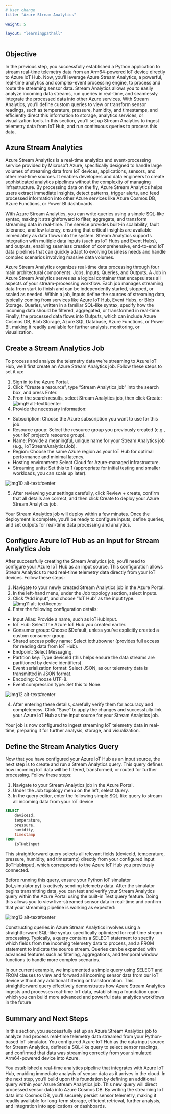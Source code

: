 ```yaml
---
# User change
title: "Azure Stream Analytics"

weight: 5

layout: "learningpathall"
---
```


## Objective
In the previous step, you successfully established a Python application to stream real-time telemetry data from an Arm64-powered IoT device directly to Azure IoT Hub. Now, you’ll leverage Azure Stream Analytics, a powerful, real-time analytics and complex-event processing engine, to process and route the streaming sensor data. Stream Analytics allows you to easily analyze incoming data streams, run queries in real-time, and seamlessly integrate the processed data into other Azure services. With Stream Analytics, you’ll define custom queries to view or transform sensor readings, such as temperature, pressure, humidity, and timestamps, and efficiently direct this information to storage, analytics services, or visualization tools. In this section, you’ll set up Stream Analytics to ingest telemetry data from IoT Hub, and run continuous queries to process this data.

## Azure Stream Analytics
Azure Stream Analytics is a real-time analytics and event-processing service provided by Microsoft Azure, specifically designed to handle large volumes of streaming data from IoT devices, applications, sensors, and other real-time sources. It enables developers and data engineers to create sophisticated analytics pipelines without the complexity of managing infrastructure. By processing data on the fly, Azure Stream Analytics helps users extract immediate insights, detect patterns, trigger alerts, and feed processed information into other Azure services like Azure Cosmos DB, Azure Functions, or Power BI dashboards.

With Azure Stream Analytics, you can write queries using a simple SQL-like syntax, making it straightforward to filter, aggregate, and transform streaming data in real-time. The service provides built-in scalability, fault tolerance, and low latency, ensuring that critical insights are available immediately as data flows into the system. Stream Analytics supports integration with multiple data inputs (such as IoT Hubs and Event Hubs), and outputs, enabling seamless creation of comprehensive, end-to-end IoT data pipelines that can quickly adapt to evolving business needs and handle complex scenarios involving massive data volumes.

Azure Stream Analytics organizes real-time data processing through four main architectural components: Jobs, Inputs, Queries, and Outputs. A Job in Azure Stream Analytics serves as a logical container that encapsulates all aspects of your stream-processing workflow. Each job manages streaming data from start to finish and can be independently started, stopped, or scaled as needed. Within a job, Inputs define the sources of streaming data, typically coming from services like Azure IoT Hub, Event Hubs, or Blob Storage. Queries, written in a familiar SQL-like syntax, specify how the incoming data should be filtered, aggregated, or transformed in real-time. Finally, the processed data flows into Outputs, which can include Azure Cosmos DB, Blob Storage, Azure SQL Database, Azure Functions, or Power BI, making it readily available for further analysis, monitoring, or visualization. 

## Create a Stream Analytics Job
To process and analyze the telemetry data we’re streaming to Azure IoT Hub, we’ll first create an Azure Stream Analytics job. Follow these steps to set it up:
1. Sign in to the Azure Portal.
2. Click “Create a resource”, type “Stream Analytics job” into the search box, and press Enter.
3. From the search results, select Stream Analytics job, then click Create:
![img9 alt-text#center](figures/09.png)
4. Provide the necessary information:
* Subscription: Choose the Azure subscription you want to use for this job.
* Resource group: Select the resource group you previously created (e.g., your IoT project’s resource group).
* Name: Provide a meaningful, unique name for your Stream Analytics job (e.g., IoTStreamAnalyticsJob).
* Region: Choose the same Azure region as your IoT Hub for optimal performance and minimal latency.
* Hosting environment: Select Cloud for Azure-managed infrastructure.
* Streaming units: Set this to 1 (appropriate for initial testing and smaller workloads, you can scale up later).

![img10 alt-text#center](figures/10.png)

5. After reviewing your settings carefully, click Review + create, confirm that all details are correct, and then click Create to deploy your Azure Stream Analytics job.

Your Stream Analytics job will deploy within a few minutes. Once the deployment is complete, you’ll be ready to configure inputs, define queries, and set outputs for real-time data processing and analytics.

## Configure Azure IoT Hub as an Input for Stream Analytics Job
After successfully creating the Stream Analytics job, you’ll need to configure your Azure IoT Hub as an input source. This configuration allows Stream Analytics to read real-time telemetry data directly from your IoT devices. Follow these steps:
1. Navigate to your newly created Stream Analytics job in the Azure Portal.
2. In the left-hand menu, under the Job topology section, select Inputs.
3. Click “Add input”, and choose “IoT Hub” as the input type.
![img11 alt-text#center](figures/11.png)
4. Enter the following configuration details:
* Input Alias: Provide a name, such as IoTHubInput.
* IoT Hub: Select the Azure IoT Hub you created earlier.
* Consumer group: Choose $Default, unless you’ve explicitly created a custom consumer group.
* Shared access policy name: Select iothubowner (provides full access for reading data from IoT Hub).
* Endpoint: Select Messaging.
* Partition key: Type deviceId (this helps ensure the data streams are partitioned by device identifiers).
* Event serialization format: Select JSON, as our telemetry data is transmitted in JSON format.
* Encoding: Choose UTF-8.
* Event compression type: Set this to None.

![img12 alt-text#center](figures/12.png)

4. After entering these details, carefully verify them for accuracy and completeness. Click “Save” to apply the changes and successfully link your Azure IoT Hub as the input source for your Stream Analytics job. 

Your job is now configured to ingest streaming IoT telemetry data in real-time, preparing it for further analysis, storage, and visualization.

## Define the Stream Analytics Query
Now that you have configured your Azure IoT Hub as an input source, the next step is to create and run a Stream Analytics query. This query defines how incoming IoT data will be filtered, transformed, or routed for further processing. Follow these steps:
1. Navigate to your Stream Analytics job in the Azure Portal.
2. Under the Job topology menu on the left, select Query.
3. In the query editor, enter the following simple SQL-like query to stream all incoming data from your IoT device
```SQL
SELECT
    deviceId,
    temperature,
    pressure,
    humidity,
    timestamp
FROM
    IoTHubInput
```

This straightforward query selects all relevant fields (deviceId, temperature, pressure, humidity, and timestamp) directly from your configured input (IoTHubInput), which corresponds to the Azure IoT Hub you previously connected.

Before running this query, ensure your Python IoT simulator (iot_simulator.py) is actively sending telemetry data. After the simulator begins transmitting data, you can test and verify your Stream Analytics query within the Azure Portal using the built-in Test query feature. Doing this allows you to view live-streamed sensor data in real-time and confirm that your streaming pipeline is working as expected:

![img13 alt-text#center](figures/13.png)

Constructing queries in Azure Stream Analytics involves using a straightforward SQL-like syntax specifically optimized for real-time stream processing. Typically, a query contains a SELECT statement to specify which fields from the incoming telemetry data to process, and a FROM statement to indicate the source stream. Queries can be expanded with advanced features such as filtering, aggregations, and temporal window functions to handle more complex scenarios.

In our current example, we implemented a simple query using SELECT and FROM clauses to view and forward all incoming sensor data from our IoT device without any additional filtering or transformation. This straightforward query effectively demonstrates how Azure Stream Analytics ingests and processes real-time IoT data, establishing a foundation upon which you can build more advanced and powerful data analytics workflows in the future

## Summary and Next Steps
In this section, you successfully set up an Azure Stream Analytics job to analyze and process real-time telemetry data streamed from your Python-based IoT simulator. You configured Azure IoT Hub as the data input source for Stream Analytics, defined a SQL-like query to select sensor readings, and confirmed that data was streaming correctly from your simulated Arm64-powered device into Azure.

You established a real-time analytics pipeline that integrates with Azure IoT Hub, enabling immediate analysis of sensor data as it arrives in the cloud. In the next step, you’ll build upon this foundation by defining an additional query within your Azure Stream Analytics job. This new query will direct processed sensor data into Azure Cosmos DB. By writing the streaming IoT data into Cosmos DB, you’ll securely persist sensor telemetry, making it readily available for long-term storage, efficient retrieval, further analysis, and integration into applications or dashboards.
